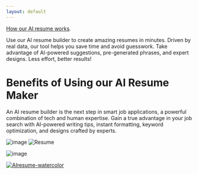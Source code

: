 ```yaml
---
layout: default
---
```



[How our AI resume works](./another-page.html).

Use our AI resume builder to create amazing resumes in minutes. Driven by real data, our tool helps you save time and avoid guesswork. Take advantage of AI-powered suggestions, pre-generated phrases, and expert designs. Less effort, better results!

# Benefits of Using our AI Resume Maker

An AI resume builder is the next step in smart job applications, a powerful combination of tech and human expertise. Gain a true advantage in your job search with AI-powered writing tips, instant formatting, keyword optimization, and designs crafted by experts.

![image](../assets/images/AIresume_watercolor.png)
![Resume]([https://github.githubassets.com/images/AIresume_watercolor.png](https://ibb.co/k2p7x9d))

![image](/docs/assets/images/AIresume_watercolor.png)

<a href="https://imgbb.com/"><img src="https://i.ibb.co/tpSG4xd/AIresume-watercolor.png" alt="AIresume-watercolor" border="0" /></a>
